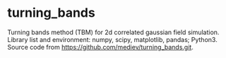 # turning_bands
Turning bands method (TBM) for 2d correlated gaussian field simulation.
Library list and environment: numpy, scipy, matplotlib, pandas; Python3.
Source code from https://github.com/mediev/turning_bands.git.
